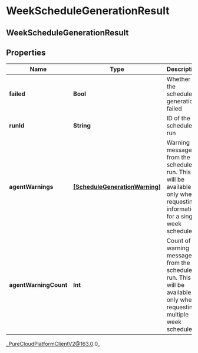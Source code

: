 # WeekScheduleGenerationResult

## WeekScheduleGenerationResult

## Properties

|Name | Type | Description | Notes|
|------------ | ------------- | ------------- | -------------|
| **failed** | **Bool** | Whether the schedule generation failed | [optional] |
| **runId** | **String** | ID of the schedule run | [optional] |
| **agentWarnings** | [**[ScheduleGenerationWarning]**](ScheduleGenerationWarning) | Warning messages from the schedule run. This will be available only when requesting information for a single week schedule | [optional] |
| **agentWarningCount** | **Int** | Count of warning messages from the schedule run. This will be available only when requesting multiple week schedules | [optional] |



_PureCloudPlatformClientV2@163.0.0_
